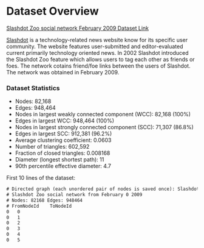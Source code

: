 # Dataset Overview

[Slashdot Zoo social network February 2009 Dataset Link](https://snap.stanford.edu/data/soc-Slashdot0902.html)

[Slashdot](https://slashdot.org/) is a technology-related news website know for its specific user community. The website features user-submitted and editor-evaluated current primarily technology oriented news. In 2002 Slashdot introduced the Slashdot Zoo feature which allows users to tag each other as friends or foes. The network cotains friend/foe links between the users of Slashdot. The network was obtained in February 2009.

### Dataset Statistics

- Nodes: 82,168
- Edges: 948,464
- Nodes in largest weakly connected component (WCC): 82,168 (100%)
- Edges in largest WCC: 948,464 (100%)
- Nodes in largest strongly connected component (SCC): 71,307 (86.8%)
- Edges in largest SCC: 912,381 (96.2%)
- Average clustering coefficient: 0.0603
- Number of triangles: 602,592
- Fraction of closed triangles: 0.008168
- Diameter (longest shortest path): 11
- 90th percentile effective diameter: 4.7

First 10 lines of the dataset:
```txt
# Directed graph (each unordered pair of nodes is saved once): Slashdot0902.txt 
# Slashdot Zoo social network from February 0 2009
# Nodes: 82168 Edges: 948464
# FromNodeId	ToNodeId
0	0
0	1
0	2
0	3
0	4
0	5
```